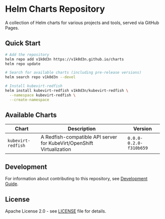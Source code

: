 # Helm Charts Repository

A collection of Helm charts for various projects and tools, served via GitHub Pages.

## Quick Start

```bash
# Add the repository
helm repo add v1k0d3n https://v1k0d3n.github.io/charts
helm repo update

# Search for available charts (including pre-release versions)
helm search repo v1k0d3n --devel

# Install kubevirt-redfish
helm install kubevirt-redfish v1k0d3n/kubevirt-redfish \
  --namespace kubevirt-redfish \
  --create-namespace
```

## Available Charts

| Chart | Description | Version |
|-------|-------------|---------|
| `kubevirt-redfish` | A Redfish-compatible API server for KubeVirt/OpenShift Virtualization | `0.0.0-0.2.0-f310b659` |

## Development

For information about contributing to this repository, see [Development Guide](docs/development/README.md).

## License

Apache License 2.0 - see [LICENSE](LICENSE) file for details.
